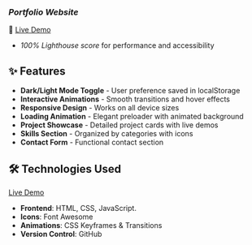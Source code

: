### *Portfolio Website*  
🔗 [Live Demo](https://code-craft-keerthan-verse.lovable.app/#home)  
  
- *100% Lighthouse score*  for performance and accessibility
## ✨ Features

- **Dark/Light Mode Toggle** - User preference saved in localStorage
- **Interactive Animations** - Smooth transitions and hover effects
- **Responsive Design** - Works on all device sizes
- **Loading Animation** - Elegant preloader with animated background
- **Project Showcase** - Detailed project cards with live demos
- **Skills Section** - Organized by categories with icons
- **Contact Form** - Functional contact section

## 🛠 Technologies Used
 [Live Demo](file:///C:/Users/keert/OneDrive/Desktop/Certificate.pdf)

- **Frontend**: HTML, CSS, JavaScript.
- **Icons**: Font Awesome 
- **Animations**: CSS Keyframes & Transitions
- **Version Control**:  GitHub
